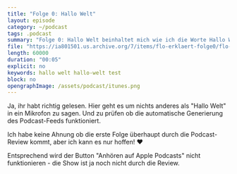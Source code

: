 ```yaml
---
title: "Folge 0: Hallo Welt"
layout: episode
category: ~/podcast
tags: .podcast 
summary: "Folge 0: Hallo Welt beinhaltet mich wie ich die Worte Hallo Welt in beschissener Tonqualität einspreche."
file: "https://ia801501.us.archive.org/7/items/flo-erklaert-folge0/flo-erklaert-folge0.mp3"
length: 60000
duration: "00:05"
explicit: no
keywords: hallo welt hallo-welt test
block: no
opengraphImage: /assets/podcast/itunes.png
---
```


Ja, ihr habt richtig gelesen. Hier geht es um nichts anderes als "Hallo Welt" in ein Mikrofon zu sagen. Und zu prüfen ob die automatische Generierung des Podcast-Feeds funktioniert.

Ich habe keine Ahnung ob die erste Folge überhaupt durch die Podcast- Review kommt, aber ich kann es nur hoffen! ❤️

Entsprechend wird der Button "Anhören auf Apple Podcasts" nicht funktionieren - die Show ist ja noch nicht durch die Review.
